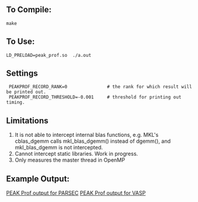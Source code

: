 ## To Compile:

``make`` 

## To Use: 

``LD_PRELOAD=peak_prof.so  ./a.out`` 


## Settings
```
 PEAKPROF_RECORD_RANK=0               # the rank for which result will be printed out. 
 PEAKPROF_RECORD_THRESHOLD=-0.001     # threshold for printing out timing.
```

## Limitations
1. It is not able to intercept internal blas functions, e.g.  MKL's cblas_dgemm calls mkl_blas_dgemm() instead of dgemm(), and mkl_blas_dgemm is not intercepted. 
2. Cannot intercept static libraries. Work in progress.
3. Only measures the master thread in OpenMP

## Example Output:
[PEAK Prof output for PARSEC](outputs/output-parsec.md) 
[PEAK Prof output for VASP](outputs/output-vasp.md)

